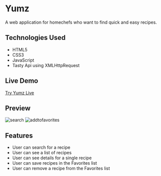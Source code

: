 # Yumz

A web application for homechefs who want to find quick and easy recipes.

## Technologies Used

- HTML5
- CSS3
- JavaScript
- Tasty Api using XMLHttpRequest

## Live Demo
[Try Yumz Live](https://lisale841.github.io/Yumz/)

## Preview
![search](https://user-images.githubusercontent.com/93673754/231588055-8bc7b024-3bed-434f-b953-921ae2c3a8cc.gif)
![addtofavorites](https://user-images.githubusercontent.com/93673754/231588084-11fcd4ff-3012-4d89-bd11-07fe8c8570d1.gif)


## Features

- User can search for a recipe
- User can see a list of recipes
- User can see details for a single recipe
- User can save recipes in the Favorites list
- User can remove a recipe from the Favorites list

